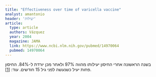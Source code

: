 ```yaml
---
title: "Effectiveness over time of varicella vaccine"
analyst: amantonio
header: 'יעילות'
article:
  type: article
  authors: Vázquez
  year: 2004
  magazine: JAMA
  link: https://www.ncbi.nlm.nih.gov/pubmed/14970064
  pubmed: 14970064
---
```


בשנה הראשונה אחרי החיסון יעילותו מהווה 97% ולאחר מכן יורדת ל-84%. החיסון פחות יעיל כשנעשה לפני גיל 15 חודשים. עוד: [[1]](https://www.ncbi.nlm.nih.gov/pubmed/12897314).
